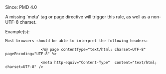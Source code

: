 Since: PMD 4.0

A missing 'meta' tag or page directive will trigger this rule, as well as a non-UTF-8 charset.

Example(s):
```
Most browsers should be able to interpret the following headers:
                
                <%@ page contentType="text/html; charset=UTF-8" pageEncoding="UTF-8" %>
                    
                <meta http-equiv="Content-Type"  content="text/html; charset=UTF-8" />
```
